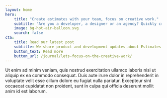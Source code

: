 ```yaml
---
layout: home
hero:
    title: "Create estimates with your team, focus on creative work."
    subtitle: "Are you a developer, a designer or an agency? Quickly craft detailed estimates, share them with your peers, win projects and focus on the creative work."
    image: bg-hot-air-balloon.svg
    search: false
cta:
    title: Read our latest post
    subtitle: We share product and development updates about Estimates in our journal
    button_text: Read more
    button_url: /journal/lets-focus-on-the-creative-work/
---
```


Ut enim ad minim veniam, quis nostrud exercitation ullamco laboris nisi ut aliquip ex ea commodo consequat. Duis aute irure dolor in reprehenderit in voluptate velit esse cillum dolore eu fugiat nulla pariatur. Excepteur sint occaecat cupidatat non proident, sunt in culpa qui officia deserunt mollit anim id est laborum.
